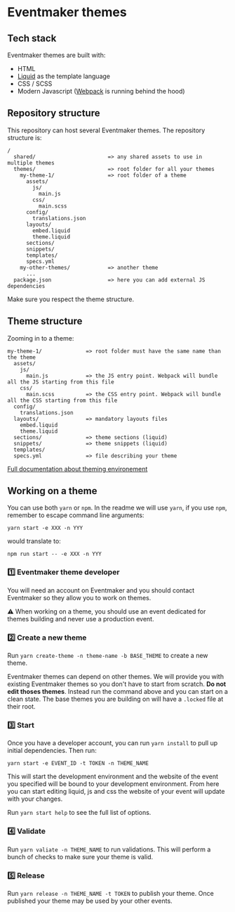 # Eventmaker themes

## Tech stack

Eventmaker themes are built with:

- HTML
- [Liquid](https://shopify.github.io/liquid/) as the template language
- CSS / SCSS
- Modern Javascript ([Webpack](https://webpack.js.org/) is running behind the hood)

## Repository structure

This repository can host several Eventmaker themes. The repository structure is:

```
/
  shared/                       => any shared assets to use in multiple themes
  themes/                       => root folder for all your themes
    my-theme-1/                 => root folder of a theme
      assets/
        js/
          main.js
        css/
          main.scss
      config/
        translations.json
      layouts/
        embed.liquid
        theme.liquid
      sections/
      snippets/
      templates/
      specs.yml
    my-other-themes/            => another theme
      ...
  package.json                  => here you can add external JS dependencies
```

Make sure you respect the theme structure.

## Theme structure

Zooming in to a theme:

```
my-theme-1/              => root folder must have the same name than the theme
  assets/
    js/
      main.js            => the JS entry point. Webpack will bundle all the JS starting from this file
    css/
      main.scss          => the CSS entry point. Webpack will bundle all the CSS starting from this file
  config/
    translations.json
  layouts/               => mandatory layouts files
    embed.liquid
    theme.liquid
  sections/              => theme sections (liquid)
  snippets/              => theme snippets (liquid)
  templates/
  specs.yml              => file describing your theme
```

[Full documentation about theming environement](docs/theming.md)

## Working on a theme

You can use both `yarn` or `npm`. In the readme we will use `yarn`, if you use `npm`, remember to escape command line arguments:

```
yarn start -e XXX -n YYY
```

would translate to:

```
npm run start -- -e XXX -n YYY
```

### 1️⃣ Eventmaker theme developer

You will need an account on Eventmaker and you should contact Eventmaker so they allow you to work on themes.

⚠️ When working on a theme, you should use an event dedicated for themes building and never use a production event.

### 2️⃣ Create a new theme

Run `yarn create-theme -n theme-name -b BASE_THEME` to create a new theme.

Eventmaker themes can depend on other themes. We will provide you with existing Eventmaker themes so you don't have to start from scratch. **Do not edit thoses themes**. Instead run the command above and you can start on a clean state. The base themes you are building on will have a `.locked` file at their root.

### 3️⃣ Start

Once you have a developer account, you can run `yarn install` to pull up initial dependencies.
Then run:

```
yarn start -e EVENT_ID -t TOKEN -n THEME_NAME
```

This will start the development environment and the website of the event you specified will be bound to your development environment. From here you can start editing liquid, js and css the website of your event will update with your changes.

Run `yarn start help` to see the full list of options.

### 4️⃣ Validate

Run `yarn valiate -n THEME_NAME` to run validations. This will perform a bunch of checks to make sure your theme is valid.

### 5️⃣ Release

Run `yarn release -n THEME_NAME -t TOKEN` to publish your theme. Once published your theme may be used by your other events.

